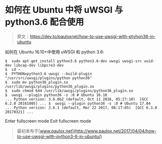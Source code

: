 # 如何在 Ubuntu 中将 uWSGI 与 python3.6 配合使用

> 原文：<https://dev.to/pauloxnet/how-to-use-uwsgi-with-ptyhon36-in-ubuntu>

如何在 Ubuntu 16.10+中使用 uWSGI 和 python 3.6:

```
$  sudo apt-get install python3.6 python3.6-dev uwsgi uwsgi-src uuid-dev libcap-dev libpcre3-dev
$  cd ~
$  PYTHON=python3.6 uwsgi --build-plugin "/usr/src/uwsgi/plugins/python python36"
$  sudo mv python36_plugin.so /usr/lib/uwsgi/plugins/python36_plugin.so
$  sudo chmod 644 /usr/lib/uwsgi/plugins/python36_plugin.so
$  uwsgi --plugin python36 -s :0 # Ubuntu 16.10
... Python version: 3.6.0b2 (default, Oct 11 2016, 05:27:10)  [GCC 6.2.0 20161005] ... $  uwsgi --plugin python36 -s :0 # Ubuntu 17.04
... Python version: 3.6.1 (default, Mar 22 2017, 06:17:05)  [GCC 6.3.0 20170321] ... 
```

Enter fullscreen mode Exit fullscreen mode

> 最初发布于[www.paulox.net](http://www.paulox.net/2017/04/04/how-to-use-uwsgi-with-python3-6-in-ubuntu/)